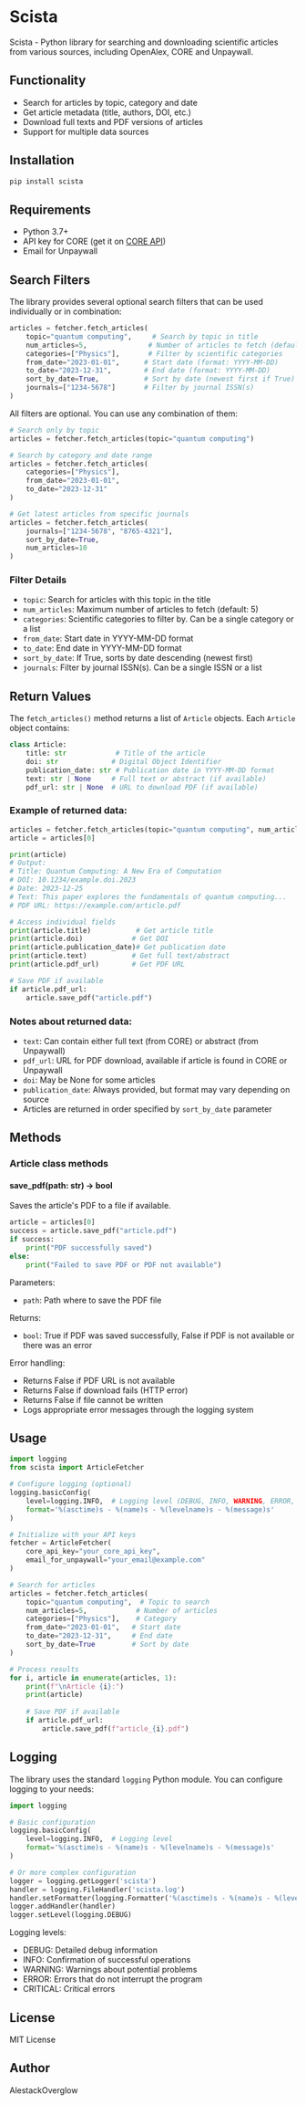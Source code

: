 # Scista

Scista - Python library for searching and downloading scientific articles from various sources, including OpenAlex, CORE and Unpaywall.

## Functionality

- Search for articles by topic, category and date
- Get article metadata (title, authors, DOI, etc.)
- Download full texts and PDF versions of articles
- Support for multiple data sources

## Installation

```bash
pip install scista
```

## Requirements

- Python 3.7+
- API key for CORE (get it on [CORE API](https://core.ac.uk/services/api))
- Email for Unpaywall


## Search Filters

The library provides several optional search filters that can be used individually or in combination:

```python
articles = fetcher.fetch_articles(
    topic="quantum computing",     # Search by topic in title
    num_articles=5,               # Number of articles to fetch (default: 5)
    categories=["Physics"],       # Filter by scientific categories
    from_date="2023-01-01",      # Start date (format: YYYY-MM-DD)
    to_date="2023-12-31",        # End date (format: YYYY-MM-DD)
    sort_by_date=True,           # Sort by date (newest first if True)
    journals=["1234-5678"]       # Filter by journal ISSN(s)
)
```

All filters are optional. You can use any combination of them:

```python
# Search only by topic
articles = fetcher.fetch_articles(topic="quantum computing")

# Search by category and date range
articles = fetcher.fetch_articles(
    categories=["Physics"],
    from_date="2023-01-01",
    to_date="2023-12-31"
)

# Get latest articles from specific journals
articles = fetcher.fetch_articles(
    journals=["1234-5678", "8765-4321"],
    sort_by_date=True,
    num_articles=10
)
```

### Filter Details

- `topic`: Search for articles with this topic in the title
- `num_articles`: Maximum number of articles to fetch (default: 5)
- `categories`: Scientific categories to filter by. Can be a single category or a list
- `from_date`: Start date in YYYY-MM-DD format
- `to_date`: End date in YYYY-MM-DD format
- `sort_by_date`: If True, sorts by date descending (newest first)
- `journals`: Filter by journal ISSN(s). Can be a single ISSN or a list

## Return Values

The `fetch_articles()` method returns a list of `Article` objects. Each `Article` object contains:

```python
class Article:
    title: str            # Title of the article
    doi: str             # Digital Object Identifier
    publication_date: str # Publication date in YYYY-MM-DD format
    text: str | None     # Full text or abstract (if available)
    pdf_url: str | None  # URL to download PDF (if available)
```

### Example of returned data:

```python
articles = fetcher.fetch_articles(topic="quantum computing", num_articles=1)
article = articles[0]

print(article)
# Output:
# Title: Quantum Computing: A New Era of Computation
# DOI: 10.1234/example.doi.2023
# Date: 2023-12-25
# Text: This paper explores the fundamentals of quantum computing...
# PDF URL: https://example.com/article.pdf

# Access individual fields
print(article.title)           # Get article title
print(article.doi)            # Get DOI
print(article.publication_date)# Get publication date
print(article.text)           # Get full text/abstract
print(article.pdf_url)        # Get PDF URL

# Save PDF if available
if article.pdf_url:
    article.save_pdf("article.pdf")
```

### Notes about returned data:

- `text`: Can contain either full text (from CORE) or abstract (from Unpaywall)
- `pdf_url`: URL for PDF download, available if article is found in CORE or Unpaywall
- `doi`: May be None for some articles
- `publication_date`: Always provided, but format may vary depending on source
- Articles are returned in order specified by `sort_by_date` parameter

## Methods

### Article class methods

#### save_pdf(path: str) -> bool
Saves the article's PDF to a file if available.

```python
article = articles[0]
success = article.save_pdf("article.pdf")
if success:
    print("PDF successfully saved")
else:
    print("Failed to save PDF or PDF not available")
```

Parameters:
- `path`: Path where to save the PDF file

Returns:
- `bool`: True if PDF was saved successfully, False if PDF is not available or there was an error

Error handling:
- Returns False if PDF URL is not available
- Returns False if download fails (HTTP error)
- Returns False if file cannot be written
- Logs appropriate error messages through the logging system

## Usage

```python
import logging
from scista import ArticleFetcher

# Configure logging (optional)
logging.basicConfig(
    level=logging.INFO,  # Logging level (DEBUG, INFO, WARNING, ERROR, CRITICAL)
    format='%(asctime)s - %(name)s - %(levelname)s - %(message)s'
)

# Initialize with your API keys
fetcher = ArticleFetcher(
    core_api_key="your_core_api_key",
    email_for_unpaywall="your_email@example.com"
)

# Search for articles
articles = fetcher.fetch_articles(
    topic="quantum computing",  # Topic to search
    num_articles=5,            # Number of articles
    categories=["Physics"],    # Category
    from_date="2023-01-01",   # Start date
    to_date="2023-12-31",     # End date
    sort_by_date=True         # Sort by date
)

# Process results
for i, article in enumerate(articles, 1):
    print(f"\nArticle {i}:")
    print(article)
    
    # Save PDF if available
    if article.pdf_url:
        article.save_pdf(f"article_{i}.pdf")
```

## Logging

The library uses the standard `logging` Python module. You can configure logging to your needs:

```python
import logging

# Basic configuration
logging.basicConfig(
    level=logging.INFO,  # Logging level
    format='%(asctime)s - %(name)s - %(levelname)s - %(message)s'
)

# Or more complex configuration
logger = logging.getLogger('scista')
handler = logging.FileHandler('scista.log')
handler.setFormatter(logging.Formatter('%(asctime)s - %(name)s - %(levelname)s - %(message)s'))
logger.addHandler(handler)
logger.setLevel(logging.DEBUG)
```

Logging levels:
- DEBUG: Detailed debug information
- INFO: Confirmation of successful operations
- WARNING: Warnings about potential problems
- ERROR: Errors that do not interrupt the program
- CRITICAL: Critical errors

## License

MIT License

## Author

AlestackOverglow